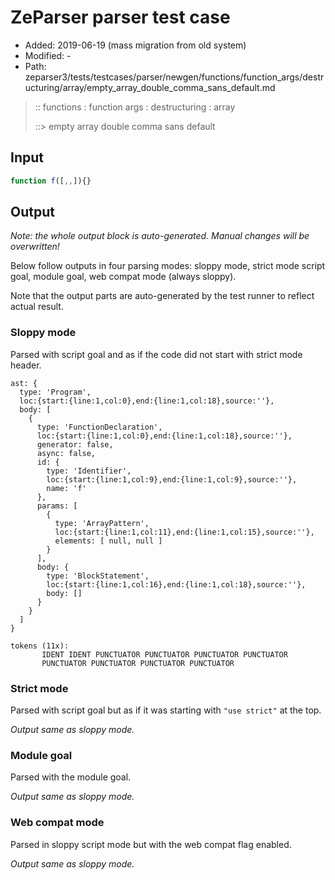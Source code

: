 # ZeParser parser test case

- Added: 2019-06-19 (mass migration from old system)
- Modified: -
- Path: zeparser3/tests/testcases/parser/newgen/functions/function_args/destructuring/array/empty_array_double_comma_sans_default.md

> :: functions : function args : destructuring : array
>
> ::> empty array double comma sans default

## Input

`````js
function f([,,]){}
`````

## Output

_Note: the whole output block is auto-generated. Manual changes will be overwritten!_

Below follow outputs in four parsing modes: sloppy mode, strict mode script goal, module goal, web compat mode (always sloppy).

Note that the output parts are auto-generated by the test runner to reflect actual result.

### Sloppy mode

Parsed with script goal and as if the code did not start with strict mode header.

`````
ast: {
  type: 'Program',
  loc:{start:{line:1,col:0},end:{line:1,col:18},source:''},
  body: [
    {
      type: 'FunctionDeclaration',
      loc:{start:{line:1,col:0},end:{line:1,col:18},source:''},
      generator: false,
      async: false,
      id: {
        type: 'Identifier',
        loc:{start:{line:1,col:9},end:{line:1,col:9},source:''},
        name: 'f'
      },
      params: [
        {
          type: 'ArrayPattern',
          loc:{start:{line:1,col:11},end:{line:1,col:15},source:''},
          elements: [ null, null ]
        }
      ],
      body: {
        type: 'BlockStatement',
        loc:{start:{line:1,col:16},end:{line:1,col:18},source:''},
        body: []
      }
    }
  ]
}

tokens (11x):
       IDENT IDENT PUNCTUATOR PUNCTUATOR PUNCTUATOR PUNCTUATOR
       PUNCTUATOR PUNCTUATOR PUNCTUATOR PUNCTUATOR
`````

### Strict mode

Parsed with script goal but as if it was starting with `"use strict"` at the top.

_Output same as sloppy mode._

### Module goal

Parsed with the module goal.

_Output same as sloppy mode._

### Web compat mode

Parsed in sloppy script mode but with the web compat flag enabled.

_Output same as sloppy mode._
